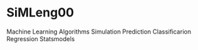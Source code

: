 # SiMLeng00
Machine Learning Algorithms  Simulation Prediction Classificarion Regression Statsmodels
